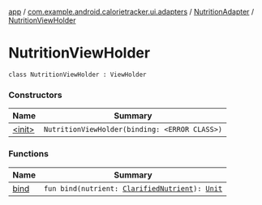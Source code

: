 [app](../../../index.md) / [com.example.android.calorietracker.ui.adapters](../../index.md) / [NutritionAdapter](../index.md) / [NutritionViewHolder](./index.md)

# NutritionViewHolder

`class NutritionViewHolder : ViewHolder`

### Constructors

| Name | Summary |
|---|---|
| [&lt;init&gt;](-init-.md) | `NutritionViewHolder(binding: <ERROR CLASS>)` |

### Functions

| Name | Summary |
|---|---|
| [bind](bind.md) | `fun bind(nutrient: `[`ClarifiedNutrient`](../../../com.example.android.calorietracker.data.room.entities/-clarified-nutrient/index.md)`): `[`Unit`](https://kotlinlang.org/api/latest/jvm/stdlib/kotlin/-unit/index.html) |
